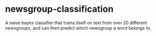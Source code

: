 # newsgroup-classification

A naive bayes classifier that trains itself on text from over 20 different newsgroups, and can
then predict which newsgroup a word belongs to.
